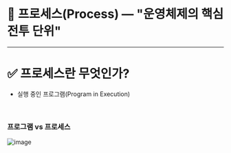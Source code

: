 # 🧠 프로세스(Process) — "운영체제의 핵심 전투 단위"

---

# ✅ 프로세스란 무엇인가?
- 실행 중인 프로그램(Program in Execution)

<br>

### 프로그램 vs 프로세스
![image](https://github.com/user-attachments/assets/f9be90bd-5844-4ae9-88ee-46a1b853969b)
